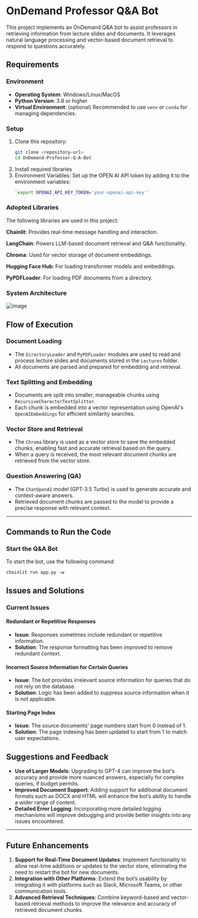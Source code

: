 # OnDemand Professor Q&A Bot

This project implements an OnDemand Q&A bot to assist professors in retrieving information from lecture slides and documents. It leverages natural language processing and vector-based document retrieval to respond to questions accurately.

## Requirements

### Environment
- **Operating System**: Windows/Linux/MacOS
- **Python Version**: 3.8 or higher
- **Virtual Environment**: (optional) Recommended to use `venv` or `conda` for managing dependencies.

### Setup
1. Clone this repository:
   ```bash
   git clone <repository-url>
   cd OnDemand-Professor-Q-A-Bot
2. Install required libraries
3. Environment Variables:
  Set up the OPEN AI API token by adding it to the environment variables:
    ```bash
    `export OPENAI_API_KEY_TOKEN='your-openai-api-key'`

### Adopted Libraries
The following libraries are used in this project:

**Chainlit**: Provides real-time message handling and interaction.

**LangChain**: Powers LLM-based document retrieval and Q&A functionality.

**Chroma**: Used for vector storage of document embeddings.

**Hugging Face Hub**: For loading transformer models and embeddings.

**PyPDFLoader**: For loading PDF documents from a directory.

### System Architecture
![image](https://github.com/user-attachments/assets/8311c280-2827-415b-98bd-cfc8d39742f9)

## Flow of Execution

### Document Loading
- The `DirectoryLoader` and `PyPDFLoader` modules are used to read and process lecture slides and documents stored in the `Lectures` folder.
- All documents are parsed and prepared for embedding and retrieval.

### Text Splitting and Embedding
- Documents are split into smaller, manageable chunks using `RecursiveCharacterTextSplitter`.
- Each chunk is embedded into a vector representation using OpenAI's `OpenAIEmbeddings` for efficient similarity searches.

### Vector Store and Retrieval
- The `Chroma` library is used as a vector store to save the embedded chunks, enabling fast and accurate retrieval based on the query.
- When a query is received, the most relevant document chunks are retrieved from the vector store.

### Question Answering (QA)
- The `ChatOpenAI` model (GPT-3.5 Turbo) is used to generate accurate and context-aware answers.
- Retrieved document chunks are passed to the model to provide a precise response with relevant context.

---


## Commands to Run the Code
### Start the Q&A Bot
To start the bot, use the following command:
    
    chainlit run app.py -w

## Issues and Solutions

### Current Issues

#### Redundant or Repetitive Responses
- **Issue**: Responses sometimes include redundant or repetitive information.
- **Solution**: The response formatting has been improved to remove redundant context.

#### Incorrect Source Information for Certain Queries
- **Issue**: The bot provides irrelevant source information for queries that do not rely on the database.
- **Solution**: Logic has been added to suppress source information when it is not applicable.

#### Starting Page Index
- **Issue**: The source documents' page numbers start from 0 instead of 1.
- **Solution**: The page indexing has been updated to start from 1 to match user expectations.

## Suggestions and Feedback

- **Use of Larger Models**: Upgrading to GPT-4 can improve the bot's accuracy and provide more nuanced answers, especially for complex queries, if budget permits.
- **Improved Document Support**: Adding support for additional document formats such as DOCX and HTML will enhance the bot’s ability to handle a wider range of content.
- **Detailed Error Logging**: Incorporating more detailed logging mechanisms will improve debugging and provide better insights into any issues encountered.

---

## Future Enhancements

1. **Support for Real-Time Document Updates**: Implement functionality to allow real-time additions or updates to the vector store, eliminating the need to restart the bot for new documents.
2. **Integration with Other Platforms**: Extend the bot’s usability by integrating it with platforms such as Slack, Microsoft Teams, or other communication tools.
3. **Advanced Retrieval Techniques**: Combine keyword-based and vector-based retrieval methods to improve the relevance and accuracy of retrieved document chunks.
